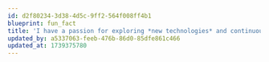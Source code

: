 ```yaml
---
id: d2f80234-3d38-4d5c-9ff2-564f008ff4b1
blueprint: fun_fact
title: 'I have a passion for exploring *new technologies* and continuously *improving my skills*.'
updated_by: a5337063-feeb-476b-86d0-85dfe861c466
updated_at: 1739375780
---
```

